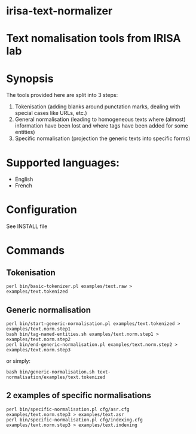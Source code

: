 # irisa-text-normalizer
# Text nomalisation tools from IRISA lab

# Synopsis

The tools provided here are split into 3 steps:
1. Tokenisation (adding blanks around punctation marks, dealing with special cases like URLs, etc.)
2. General normalisation (leading to homogeneous texts where (almost) information have been lost and where tags have been added for some entities)
3. Specific normalisation (projection the generic texts into specific forms)


# Supported languages:

- English
- French

# Configuration

See INSTALL file

# Commands

## Tokenisation

    perl bin/basic-tokenizer.pl examples/text.raw > examples/text.tokenized

## Generic normalisation

    perl bin/start-generic-normalisation.pl examples/text.tokenized > examples/text.norm.step1
    bash bin/tag-named-entities.sh examples/text.norm.step1 > examples/text.norm.step2
    perl bin/end-generic-normalisation.pl examples/text.norm.step2 > examples/text.norm.step3
    
or simply:

    bash bin/generic-normalisation.sh text-normalisation/examples/text.tokenized

## 2 examples of specific normalisations

    perl bin/specific-normalisation.pl cfg/asr.cfg examples/text.norm.step3 > examples/text.asr
    perl bin/specific-normalisation.pl cfg/indexing.cfg examples/text.norm.step3 > examples/text.indexing


